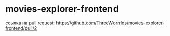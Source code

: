 # movies-explorer-frontend


ссылка на pull request: https://github.com/ThreeWorrrlds/movies-explorer-frontend/pull/2
